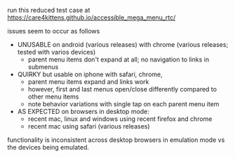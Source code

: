 run this reduced test case at https://care4kittens.github.io/accessible_mega_menu_rtc/

issues seem to occur as follows
- UNUSABLE on android (various releases) with chrome (various releases; tested with varios devices)
  - parent menu items don't expand at all; no navigation to links in submenus
- QUIRKY but usable on iphone with safari, chrome, 
  - parent menu items expand and links work
  - however, first and last menus open/close differently compared to other menu items
  - note behavior variations with single tap on each parent menu item
- AS EXPECTED on browsers in desktop mode:
  - recent mac, linux and windows using recent firefox and chrome
  - recent mac using safari (various releases)

functionality is inconsistent across desktop browsers in emulation mode vs the devices being emulated.
